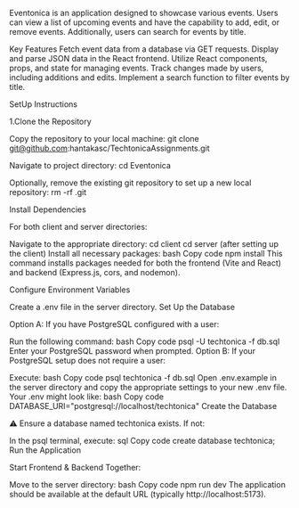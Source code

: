 Eventonica is an application designed to showcase various events. Users can view a list of upcoming events and have the capability to add, edit, or remove events. Additionally, users can search for events by title.

Key Features
Fetch event data from a database via GET requests.
Display and parse JSON data in the React frontend.
Utilize React components, props, and state for managing events.
Track changes made by users, including additions and edits.
Implement a search function to filter events by title.

SetUp Instructions

1.Clone the Repository

Copy the repository to your local machine:
git clone git@github.com:hantakasc/TechtonicaAssignments.git

Navigate to project directory:
cd Eventonica

Optionally, remove the existing git repository to set up a new local repository:
rm -rf .git

Install Dependencies

For both client and server directories:

Navigate to the appropriate directory:
cd client
cd server (after setting up the client)
Install all necessary packages:
bash
Copy code
npm install
This command installs packages needed for both the frontend (Vite and React) and backend (Express.js, cors, and nodemon).

Configure Environment Variables

Create a .env file in the server directory.
Set Up the Database

Option A: If you have PostgreSQL configured with a user:

Run the following command:
bash
Copy code
psql -U <user> techtonica -f db.sql
Enter your PostgreSQL password when prompted.
Option B: If your PostgreSQL setup does not require a user:

Execute:
bash
Copy code
psql techtonica -f db.sql
Open .env.example in the server directory and copy the appropriate settings to your new .env file.
Your .env might look like:
bash
Copy code
DATABASE_URI="postgresql://localhost/techtonica"
Create the Database

⚠️ Ensure a database named techtonica exists. If not:

In the psql terminal, execute:
sql
Copy code
create database techtonica;
Run the Application

Start Frontend & Backend Together:

Move to the server directory:
bash
Copy code
npm run dev
The application should be available at the default URL (typically http://localhost:5173).

